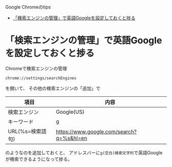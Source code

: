 Google Chromeのtips

<!-- TOC -->

- [「検索エンジンの管理」で英語Googleを設定しておくと捗る](#検索エンジンの管理で英語googleを設定しておくと捗る)

<!-- /TOC -->

# 「検索エンジンの管理」で英語Googleを設定しておくと捗る

Chromeで検索エンジンの管理

`chrome://settings/searchEngines`

を開いて、
その他の検索エンジンの「追加」で

|項目|内容|
|---|---|
|検索エンジン|Google(US)|
|キーワード|g|
|URL(%s=検索語句)|https://www.google.com/search?q=%s&hl=en|

のようなのを追加しておくと、
アドレスバーに`g(空白)検索文字列`で英語Googleが検索できるようになって捗る。
